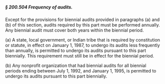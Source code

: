 ##### § 200.504 Frequency of audits. #####

Except for the provisions for biennial audits provided in paragraphs (a) and (b) of this section, audits required by this part must be performed annually. Any biennial audit must cover both years within the biennial period.

(a) A state, local government, or Indian tribe that is required by constitution or statute, in effect on January 1, 1987, to undergo its audits less frequently than annually, is permitted to undergo its audits pursuant to this part biennially. This requirement must still be in effect for the biennial period.

(b) Any nonprofit organization that had biennial audits for all biennial periods ending between July 1, 1992, and January 1, 1995, is permitted to undergo its audits pursuant to this part biennially.